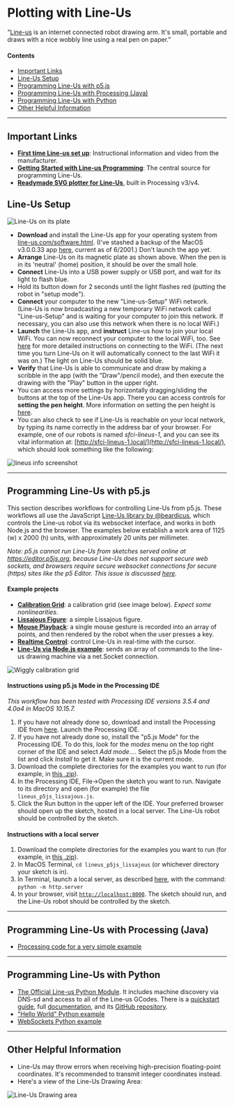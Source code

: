 # Plotting with Line-Us

"[Line-us](https://www.line-us.com) is an internet connected robot drawing arm. It's small, portable and draws with a nice wobbly line using a real pen on paper."

#### Contents

* [Important Links](#important-links)
* [Line-Us Setup](#line-us-setup)
* [Programming Line-Us with p5.js](#programming-line-us-with-p5js)
* [Programming Line-Us with Processing (Java)](#programming-line-us-with-processing-java)
* [Programming Line-Us with Python](#programming-line-us-with-python)
* [Other Helpful Information](#other-helpful-information)

---

## Important Links

* [**First time Line-us set up**](https://www.line-us.com/help.html): Instructional information and video from the manufacturer.
* [**Getting Started with Line-us Programming**](https://github.com/Line-us/Line-us-Programming): The central source for programming Line-Us.
* [**Readymade SVG plotter for Line-Us**](https://github.com/golanlevin/DrawingWithMachines/tree/main/machines/line-us/processing/line_us_svg_converter_plotter), built in Processing v3/v4.


## Line-Us Setup

![Line-Us on its plate](images/calibration3.jpg)

* **Download** and install the Line-Us app for your operating system from [line-us.com/software.html](https://www.line-us.com/software.html). (I've stashed a backup of the MacOS v3.0.0.33 app [here](tools/line-us-3.0.0build33.dmg), current as of 6/2001.) Don't launch the app yet. 
* **Arrange** Line-Us on its magnetic plate as shown above. When the pen is in its 'neutral' (home) position, it should be over the small hole.
* **Connect** Line-Us into a USB power supply or USB port, and wait for its light to flash blue.
* Hold its button down for 2 seconds until the light flashes red (putting the robot in "setup mode"). 
* **Connect** your computer to the new "Line-us-Setup" WiFi network. (Line-Us is now broadcasting a new temporary WiFi network called "Line-us-Setup" and is waiting for your computer to join this network. If necessary, you can also use this network when there is no local WiFi.)
* **Launch** the Line-Us app, and **instruct** Line-us how to join your local WiFi. You can now reconnect your computer to the local WiFi, too. See [here](https://www.line-us.com/help.html) for more detailed instructions on connecting to the WiFi. (The next time you turn Line-Us on it will automatically connect to the last WiFi it was on.) The light on Line-Us should be solid blue. 
* **Verify** that Line-Us is able to communicate and draw by making a scribble in the app (with the "Draw"/pencil mode), and then execute the drawing with the "Play" button in the upper right. 
* You can access more settings by horizontally dragging/sliding the buttons at the top of the Line-Us app. There you can access controls for **setting the pen height**. More information on setting the pen height is [here](https://www.line-us.com/help.html#3).
* You can also check to see if Line-Us is reachable on your local network, by typing its name correctly in the address bar of your browser. For example, one of our robots is named *sfci-lineus-1*, and you can see its vital information at: [http://sfci-lineus-1.local/](http://sfci-lineus-1.local/), which should look something like the following: 

![lineus info screenshot](images/lineus-server.png)


---

## Programming Line-Us with p5.js

This section describes workflows for controlling Line-Us from p5.js. These workflows all use the JavaScript [Line-Us library by @beardicus](https://github.com/beardicus/line-us), which controls the Line-us robot via its websocket interface, and works in both Node.js and the browser. The examples below establish a work area of 1125 (w) x 2000 (h) units, with approximately 20 units per millimeter. 

*Note: p5.js cannot run Line-Us from sketches served online at https://editor.p5js.org, because Line-Us does not support secure web sockets, and browsers require secure websocket connections for secure (https) sites like the p5 Editor. This issue is discussed [here](https://forum.line-us.com/t/https-secure-websockets-only/586).*

#### Example projects 

* [**Calibration Grid**](p5js/lineus_p5js_calibration): a calibration grid (see image below). *Expect some nonlinearities*. * [**Lissajous Figure**](p5js/lineus_p5js_lissajous): a simple Lissajous figure.* [**Mouse Playback**](p5js/lineus_p5js_mouserecording): a single mouse gesture is recorded into an array of points, and then rendered by the robot when the user presses a key.
* [**Realtime Control**](p5js/lineus_p5js_realtime): control Line-Us in real-time with the cursor.
* [**Line-Us via Node.js example**](https://github.com/pandrr/line-us): sends an array of commands to the line-us drawing machine via a net.Socket connection.

![Wiggly calibration grid](images/calibration-test.jpg)

#### Instructions using p5.js Mode in the Processing IDE

*This workflow has been tested with Processing IDE versions 3.5.4 and 4.0a4 in MacOS 10.15.7.*

1. If you have not already done so, download and install the Processing IDE from [here](https://processing.org/download/). Launch the Processing IDE.
2. If you have not already done so, install the "p5.js Mode" for the Processing IDE. To do this, look for the *modes* menu on the top right corner of the IDE and select *Add mode…*. Select the p5.js Mode from the list and click *Install* to get it. Make sure it is the current mode. 
3. Download the complete directories for the examples you want to run (for example, in [this .zip](https://github.com/golanlevin/DrawingWithMachines/archive/refs/heads/main.zip)).
4. In the Processing IDE, File->Open the sketch you want to run. Navigate to its directory and open (for example) the file ```lineus_p5js_lissajous.js```.
5. Click the Run button in the upper left of the IDE. Your preferred browser should open up the sketch, hosted in a local server. The Line-Us robot should be controlled by the sketch. 

#### Instructions with a local server

1. Download the complete directories for the examples you want to run (for example, in [this .zip](https://github.com/golanlevin/DrawingWithMachines/archive/refs/heads/main.zip)). 
2. In MacOS Terminal, ```cd lineus_p5js_lissajous``` (or whichever directory your sketch is in).
3. In Terminal, launch a local server, as described [here](https://github.com/processing/p5.js/wiki/Local-server), with the command: ```python -m http.server```
4. In your browser, visit [```http://localhost:8000```](http://localhost:8000). The sketch should run, and the Line-Us robot should be controlled by the sketch. 

---

## Programming Line-Us with Processing (Java)

* [Processing code for a very simple example](https://github.com/Line-us/Line-us-Programming/blob/master/Processing/HelloWorld/HelloWorld.pde)

---

## Programming Line-Us with Python

* [The Official Line-us Python Module](https://github.com/Line-us/Line-us-Programming#official-python-module-for-line-us). It includes machine discovery via DNS-sd and access to all of the Line-us GCodes. There is a [quickstart guide](https://lineuspythonmodule.readthedocs.io/en/latest/#quickstart), full [documentation](https://lineuspythonmodule.readthedocs.io/en/latest/#module-lineus), and its [GitHub repository](https://github.com/Line-us/LineUsPythonModule).
* ["Hello World" Python example](https://github.com/Line-us/Line-us-Programming/blob/master/Python/HelloWorld.py)
* [WebSockets Python example](https://github.com/Line-us/Line-us-Programming/blob/master/Python/HelloWorldWebsockets.py)

---

## Other Helpful Information

* Line-Us may throw errors when receiving high-precision floating-point coordinates. It's recommended to transmit integer coordinates instead. 
* Here's a view of the Line-Us Drawing Area:

![Line-Us Drawing area](images/drawing-area.png)
